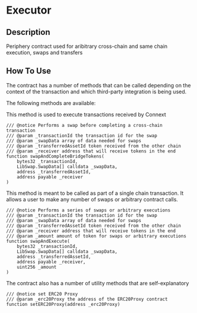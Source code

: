 # Executor

## Description

Periphery contract used for aribitrary cross-chain and same chain execution, swaps and transfers

## How To Use

The contract has a number of methods that can be called depending on the context of the transaction
and which third-party integration is being used.

The following methods are available:

This method is used to execute transactions received by Connext

```solidity
/// @notice Performs a swap before completing a cross-chain transaction
/// @param _transactionId the transaction id for the swap
/// @param _swapData array of data needed for swaps
/// @param _transferredAssetId token received from the other chain
/// @param _receiver address that will receive tokens in the end
function swapAndCompleteBridgeTokens(
    bytes32 _transactionId,
    LibSwap.SwapData[] calldata _swapData,
    address _transferredAssetId,
    address payable _receiver
)
```

This method is meant to be called as part of a single chain transaction. It allows
a user to make any number of swaps or arbitrary contract calls.

```solidity
/// @notice Performs a series of swaps or arbitrary executions
/// @param _transactionId the transaction id for the swap
/// @param _swapData array of data needed for swaps
/// @param _transferredAssetId token received from the other chain
/// @param _receiver address that will receive tokens in the end
/// @param _amount amount of token for swaps or arbitrary executions
function swapAndExecute(
    bytes32 _transactionId,
    LibSwap.SwapData[] calldata _swapData,
    address _transferredAssetId,
    address payable _receiver,
    uint256 _amount
)
```

The contract also has a number of utility methods that are self-explanatory

```solidity
/// @notice set ERC20 Proxy
/// @param _erc20Proxy the address of the ERC20Proxy contract
function setERC20Proxy(address _erc20Proxy)
```
